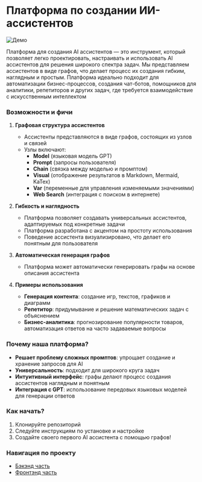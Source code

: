
# Платформа по создании ИИ-ассистентов

![Демо](/documents/ai-assist-platform-demo.gif)

Платформа для создания AI ассистентов — это инструмент, который позволяет легко проектировать, настраивать и использовать AI ассистентов для решения широкого спектра задач. Мы представляем ассистентов в виде графов, что делает процесс их создания гибким, наглядным и простым. Платформа идеально подходит для автоматизации бизнес-процессов, создания чат-ботов, помощников для аналитики, репетиторов и других задач, где требуется взаимодействие с искусственным интеллектом

### Возможности и фичи
1. **Графовая структура ассистентов**  
   - Ассистенты представляются в виде графов, состоящих из узлов и связей 
   - Узлы включают:  
     - **Model** (языковая модель GPT)
     - **Prompt** (запросы пользователя)
     - **Chain** (связка между моделью и промптом)
     - **Visual** (отображение результатов в Markdown, Mermaid, KaTex)
     - **Var** (переменные для управления изменяемыми значениями)
     - **Web Search** (интеграция с поиском в интернете)

2. **Гибкость и наглядность**  
   - Платформа позволяет создавать универсальных ассистентов, адаптируемых под конкретные задачи
   - Платформа разработана с акцентом на простоту использования  
   - Поведение ассистента визуализировано, что делает его понятным для пользователя

3. **Автоматическая генерация графов**  
   - Платформа может автоматически генерировать графы на основе описания ассистента

4. **Примеры использования**  
   - **Генерация контента**: создание игр, текстов, графиков и диаграмм
   - **Репетитор**: придумывание и решение математических задач с объяснением
   - **Бизнес-аналитика**: прогнозирование популярности товаров, автоматизация ответов на часто задаваемые вопросы

### Почему наша платформа?  
- **Решает проблему сложных промптов**: упрощает создание и хранение запросов для AI
- **Универсальность**: подходит для широкого круга задач
- **Интуитивный интерфейс**: графы делают процесс создания ассистентов наглядным и понятным
- **Интеграция с GPT**: использование передовых языковых моделей для генерации ответов

### Как начать?  
1. Клонируйте репозиторий
2. Следуйте инструкциям по установке и настройке
3. Создайте своего первого AI ассистента с помощью графов!

### Навигация по проекту
- [Бэкэнд часть](ai-assist-platform-backend)
- [Фронтэнд часть](ai-assist-platform-frontend)
